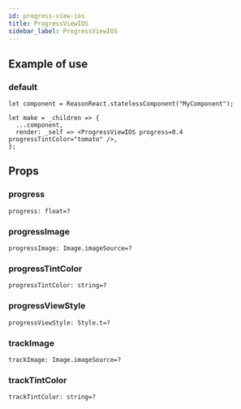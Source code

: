 ```yaml
---
id: progress-view-ios
title: ProgressViewIOS
sidebar_label: ProgressViewIOS
---
```


## Example of use

### default

```reason
let component = ReasonReact.statelessComponent("MyComponent");

let make = _children => {
  ...component,
  render: _self => <ProgressViewIOS progress=0.4 progressTintColor="tomato" />,
};
```

## Props

### progress

```reason
progress: float=?
```

### progressImage

```reason
progressImage: Image.imageSource=?
```

### progressTintColor

```reason
progressTintColor: string=?
```

### progressViewStyle

```reason
progressViewStyle: Style.t=?
```

### trackImage

```reason
trackImage: Image.imageSource=?
```

### trackTintColor

```reason
trackTintColor: string=?
```

